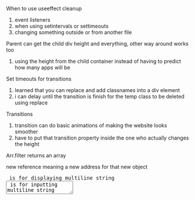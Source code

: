 
When to use useeffect cleanup

1. event listeners
2. when using setintervals or settimeouts
3. changing something outside or from another file

Parent can get the child div height and everything, other way around works too

1. using the height from the child container instead of having to predict how many apps will be

Set timeouts for transitions

1. learned that you can replace and add classnames into a div element
2. i can delay until the transition is finish for the temp class to be deleted using replace

Transitions

1. transition can do basic animations of making the website looks smoother
2. have to put that transition property inside the one who actually changes the height

Arr.filter returns an array

new reference meaning a new address for that new object

<pre> is for displaying multiline string
<textarea> is for inputting multiline string

on usememo, it works if you only call the specific value of the object